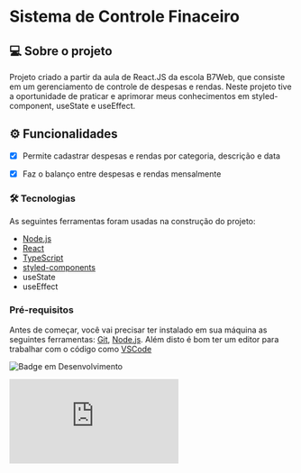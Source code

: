 # Sistema de Controle Finaceiro

## 💻 Sobre o projeto
Projeto criado a partir da aula de React.JS da escola B7Web, que consiste em um gerenciamento de controle de despesas e rendas.
Neste projeto tive a oportunidade de praticar e aprimorar meus conhecimentos em styled-component, useState e useEffect.


## ⚙️ Funcionalidades
- [x] Permite cadastrar despesas e rendas por categoria, descrição e data
- [x] Faz o balanço entre despesas e rendas mensalmente


### 🛠 Tecnologias

As seguintes ferramentas foram usadas na construção do projeto:
- [Node.js](https://nodejs.org/en/)
- [React](https://pt-br.reactjs.org/)
- [TypeScript](https://www.typescriptlang.org/)
- [styled-components](https://styled-components.com/docs/api)
- useState
- useEffect



### Pré-requisitos

Antes de começar, você vai precisar ter instalado em sua máquina as seguintes ferramentas:
[Git](https://git-scm.com), [Node.js](https://nodejs.org/en/). 
Além disto é bom ter um editor para trabalhar com o código como [VSCode](https://code.visualstudio.com/)

![Badge em Desenvolvimento](http://img.shields.io/static/v1?label=STATUS&message=EM%20DESENVOLVIMENTO&color=orange&style=for-the-badge)

 [![GitHub license](https://badgen.net/github/license/Naereen/Strapdown.js)](https://github.com/Naereen/StrapDown.js/blob/master/LICENSE)
